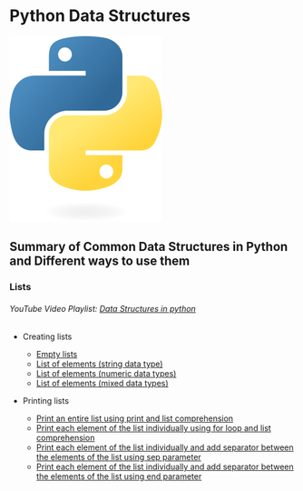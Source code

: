# Python Data Structures
![dspython](93F74F5C-B26D-4347-9F0D-79FE896B89C8.png)

## Summary of Common Data Structures in Python and Different ways to use them

### Lists
###### YouTube Video Playlist: [Data Structures in python](https://youtube.com/playlist?list=PLpJJEVLtpZo9csSa1VDJnKmLghzXSOwnZ&si=wwkGucVcJ7BsKnI1) 

  - Creating lists
   
    - [Empty lists](lists/part1/lst_empty_lists.py)
    - [List of elements (string data type)](lists/part1/lst_elements_strings.py)
    - [List of elements (numeric data types)](lists/part1/lst_elements_numbers.py)
    - [List of elements (mixed data types)](lists/part1/lst_elements_mixed.py)
      
  - Printing lists

    - [Print an entire list using print and list comprehension](lists/part2/printlists_print.py)
    - [Print each element of the list individually using for loop and list comprehension](lists/part2/printlists_forloop_and_comprehension.py)
    - [Print each element of the list individually and add separator between the elements of the list using sep parameter](lists/part2/printlists_sep_parameter.py)
    - [Print each element of the list individually and add separator between the elements of the list using end parameter](lists/part2/printlists_end_parameter.py)


